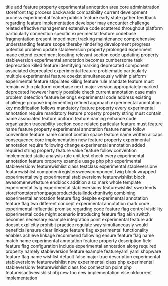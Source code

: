 title add feature property experimental annotation area core administration storefront tag process backwards compatibility current development process experimental feature publish feature early state gather feedback regarding feature implementation developer may encounter challenge related effective management extensive code scattered throughout platform particularly connection specific experimental feature codebase fragmentation present impediment tracking maintenance comprehensive understanding feature scope thereby hindering development progress potential problem update stableversion property prolonged experiment made extend experiment locating relevant section code updating property stableversion experimental annotation becomes cumbersome task deprecation killed feature identifying marking deprecated component associated deprecated experimental feature problematic particularly multiple experimental feature coexist simultaneously within platform experimental feature stipulates killing feature rule mandate feature must remain within platform codebase next major version appropriately marked deprecated however hardly possible check current annotation case main problem detection feature belongs experimental code address existing challenge propose implementing refined approach experimental annotation key modification follows mandatory feature property every experimental annotation require mandatory feature property property string must contain name associated feature uniform feature naming enhance code organization traceability section code related particular feature must feature name feature property experimental annotation feature name follow convention feature name cannot contain space feature name written allcaps consequence core implementation new feature property experimental annotation require following change experimental annotation added required string property feature value feature follow convention implemented static analysis rule unit test check every experimental annotation feature property example usage php php experimental stableversionv featurewishlist class testclass experimental stableversionv featurewishlist componentregisterswnewcomponent twig block wrapped experimental twig experimental stableversionv featurewishlist block awesomenewfeature endblock addition also mark whole template experimental twig experimental stableversionv featurewishlist swextends storefrontstorefrontpageproductdetailindexhtmltwig combining experimental annotation feature flag despite experimental annotation feature flag two different concept experimental annotation mark code experimental influential promise regarding code feature flag control visibility experimental code might scenario introducing feature flag akin switch becomes necessary example integration point experimental feature adr doesnt explicitly prohibit practice regulate way simultaneously would beneficial ensure clear linkage feature flag experimental functionality enables achieve linkage recommend following ensure feature flag name match name experimental annotation feature property description field feature flag configuration include experimental annotation along required property namely stableversion feature example featureyaml yaml shopware feature flag name wishlist default false major true description experimental stableversionv featurewishlist new experimental class php experimental stableversionv featurewishlist class foo connection point php featureisactivewishlist obj new foo new implementation else oldcurrent implementation